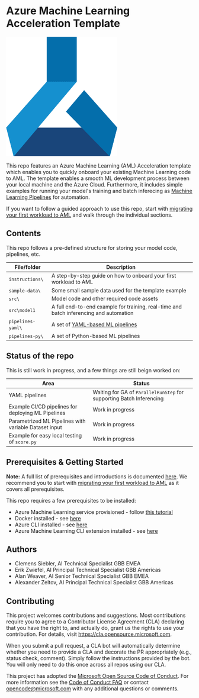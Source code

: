 # Azure Machine Learning Acceleration Template

<!-- 
Guidelines on README format: https://review.docs.microsoft.com/help/onboard/admin/samples/concepts/readme-template?branch=master

Guidance on onboarding samples to docs.microsoft.com/samples: https://review.docs.microsoft.com/help/onboard/admin/samples/process/onboarding?branch=master

Taxonomies for products and languages: https://review.docs.microsoft.com/new-hope/information-architecture/metadata/taxonomies?branch=master
-->

<img src="instructions/media/aml_logo.png" width="300px" />


This repo features an Azure Machine Learning (AML) Acceleration template which enables you to quickly onboard your existing Machine Learning code to AML. The template enables a smooth ML development process between your local machine and the Azure Cloud. Furthermore, it includes simple examples for running your model's training and batch inferecing as [Machine Learning Pipelines](https://docs.microsoft.com/en-us/azure/machine-learning/concept-ml-pipelines) for automation.

If you want to follow a guided approach to use this repo, start with [migrating your first workload to AML](instructions/README.md) and walk through the individual sections.

## Contents

This repo follows a pre-defined structure for storing your model code, pipelines, etc.

| File/folder       | Description                                |
|-------------------|--------------------------------------------|
| `instructions\`   | A step-by-step guide on how to onboard your first workload to AML |
| `sample-data\`   | Some small sample data used for the template example |
| `src\`             | Model code and other required code assets |
| `src\model1`     | A full end-to-end example for training, real-time and batch inferencing and automation |
| `pipelines-yaml\`  | A set of [YAML-based ML pipelines](https://docs.microsoft.com/en-us/azure/machine-learning/reference-pipeline-yaml)      |
| `pipelines-py\`    | A set of Python-based ML pipelines             |

## Status of the repo

This is still work in progress, and a few things are still beign worked on:

| Area | Status |
|------|--------|
| YAML pipelines | Waiting for GA of `ParallelRunStep` for supporting Batch Inferencing |
| Example CI/CD pipelines for deploying ML Pipelines | Work in progress |
| Parametrized ML Pipelines with variable Dataset input | Work in progress |
| Example for easy local testing of `score.py` | Work in progress |

## Prerequisites & Getting Started

**Note:** A full list of prerequisites and introductions is documented [here](instructions/00-prerequisites.md). We recommend you to start with [migrating your first workload to AML](instructions/README.md) as it covers all prerequisites.

This repo requires a few prerequisites to be installed:

* Azure Machine Learning service provisioned - follow [this tutorial](https://docs.microsoft.com/en-us/azure/machine-learning/how-to-manage-workspace#create-a-workspace)
* Docker installed - see [here](https://docs.docker.com/get-docker/)
* Azure CLI installed - see [here](https://docs.microsoft.com/en-us/cli/azure/install-azure-cli?view=azure-cli-latest)
* Azure Machine Learning CLI extension installed - see [here](https://docs.microsoft.com/en-us/azure/machine-learning/reference-azure-machine-learning-cli)

## Authors

* Clemens Siebler, AI Technical Specialist GBB EMEA
* Erik Zwiefel, AI Principal Technical Specialist GBB Americas
* Alan Weaver, AI Senior Technical Specialist GBB EMEA
* Alexander Zeltov, AI Principal Technical Specialist GBB Americas

## Contributing

This project welcomes contributions and suggestions.  Most contributions require you to agree to a
Contributor License Agreement (CLA) declaring that you have the right to, and actually do, grant us
the rights to use your contribution. For details, visit https://cla.opensource.microsoft.com.

When you submit a pull request, a CLA bot will automatically determine whether you need to provide
a CLA and decorate the PR appropriately (e.g., status check, comment). Simply follow the instructions
provided by the bot. You will only need to do this once across all repos using our CLA.

This project has adopted the [Microsoft Open Source Code of Conduct](https://opensource.microsoft.com/codeofconduct/).
For more information see the [Code of Conduct FAQ](https://opensource.microsoft.com/codeofconduct/faq/) or
contact [opencode@microsoft.com](mailto:opencode@microsoft.com) with any additional questions or comments.
